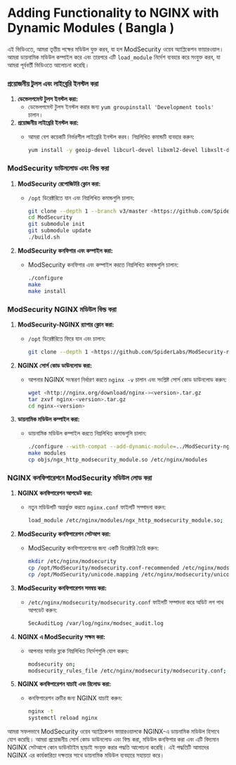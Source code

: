 # Adding Functionality to NGINX with Dynamic Modules  ( Bangla )

### 

এই ভিডিওতে, আমরা  তৃতীয় পক্ষের মডিউল যুক্ত করব, যা হল ModSecurity ওয়েব অ্যাপ্লিকেশন ফায়ারওয়াল। আমরা ডায়নামিক মডিউল কম্পাইল করে এবং তারপরে এটি `load_module` নির্দেশ ব্যবহার করে সংযুক্ত করব, যা আমরা পূর্ববর্তী ভিডিওতে আলোচনা করেছি।

### প্রয়োজনীয় টুলস এবং লাইব্রেরি ইনস্টল করা

1. **ডেভেলপমেন্ট টুলস ইনস্টল করা:**
    - ডেভেলপমেন্ট টুলস ইনস্টল করার জন্য `yum groupinstall 'Development tools'` চালান।
2. **প্রয়োজনীয় লাইব্রেরি ইনস্টল করা:**
    - আমরা বেশ কয়েকটি নির্ভরশীল লাইব্রেরি ইনস্টল করব। নিম্নলিখিত কমান্ডটি ব্যবহার করুন:
        
        ```bash
        yum install -y geoip-devel libcurl-devel libxml2-devel libxslt-devel libgd-devel lmdb-devel openssl-devel pcre-devel perl-ExtUtils-Embed yajl-devel zlib-devel
        
        ```
        

### ModSecurity ডাউনলোড এবং বিল্ড করা

1. **ModSecurity রেপোজিটরি ক্লোন করা:**
    - `/opt` ডিরেক্টরিতে যান এবং নিম্নলিখিত কমান্ডগুলি চালান:
        
        ```bash
        git clone --depth 1 --branch v3/master <https://github.com/SpiderLabs/ModSecurity>
        cd ModSecurity
        git submodule init
        git submodule update
        ./build.sh
        
        ```
        
2. **ModSecurity কনফিগার এবং কম্পাইল করা:**
    - ModSecurity কনফিগার এবং কম্পাইল করতে নিম্নলিখিত কমান্ডগুলি চালান:
        
        ```bash
        ./configure
        make
        make install
        
        ```
        

### ModSecurity NGINX মডিউল বিল্ড করা

1. **ModSecurity-NGINX র‌্যাপার ক্লোন করা:**
    - `/opt` ডিরেক্টরিতে ফিরে যান এবং চালান:
        
        ```bash
        git clone --depth 1 <https://github.com/SpiderLabs/ModSecurity-nginx.git>
        
        ```
        
2. **NGINX সোর্স কোড ডাউনলোড করা:**
    - আপনার NGINX সংস্করণ নির্ধারণ করতে `nginx -v` চালান এবং সংশ্লিষ্ট সোর্স কোড ডাউনলোড করুন:
        
        ```bash
        wget <http://nginx.org/download/nginx-><version>.tar.gz
        tar zxvf nginx-<version>.tar.gz
        cd nginx-<version>
        
        ```
        
3. **ডায়নামিক মডিউল কম্পাইল করা:**
    - ডায়নামিক মডিউল কম্পাইল করতে নিম্নলিখিত কমান্ডগুলি চালান:
        
        ```bash
        ./configure --with-compat --add-dynamic-module=../ModSecurity-nginx
        make modules
        cp objs/ngx_http_modsecurity_module.so /etc/nginx/modules
        
        ```
        

### NGINX কনফিগারেশনে ModSecurity মডিউল লোড করা

1. **NGINX কনফিগারেশন আপডেট করা:**
    - নতুন মডিউলটি অন্তর্ভুক্ত করতে `nginx.conf` ফাইলটি সম্পাদনা করুন:
        
        ```bash
        load_module /etc/nginx/modules/ngx_http_modsecurity_module.so;
        
        ```
        
2. **ModSecurity কনফিগারেশন সেটআপ করা:**
    - ModSecurity কনফিগারেশনের জন্য একটি ডিরেক্টরি তৈরি করুন:
        
        ```bash
        mkdir /etc/nginx/modsecurity
        cp /opt/ModSecurity/modsecurity.conf-recommended /etc/nginx/modsecurity/modsecurity.conf
        cp /opt/ModSecurity/unicode.mapping /etc/nginx/modsecurity/unicode.mapping
        
        ```
        
3. **ModSecurity কনফিগারেশন সমন্বয় করা:**
    - `/etc/nginx/modsecurity/modsecurity.conf` ফাইলটি সম্পাদনা করে অডিট লগ পাথ আপডেট করুন:
        
        ```bash
        SecAuditLog /var/log/nginx/modsec_audit.log
        
        ```
        
4. **NGINX এ ModSecurity সক্ষম করা:**
    - আপনার সার্ভার ব্লকে নিম্নলিখিত নির্দেশগুলি যোগ করুন:
        
        ```bash
        modsecurity on;
        modsecurity_rules_file /etc/nginx/modsecurity/modsecurity.conf;
        
        ```
        
5. **NGINX কনফিগারেশন যাচাই এবং রিলোড করা:**
    - কনফিগারেশন ত্রুটির জন্য NGINX যাচাই করুন:
        
        ```bash
        nginx -t
        systemctl reload nginx
        
        ```
        

আমরা সফলভাবে ModSecurity ওয়েব অ্যাপ্লিকেশন ফায়ারওয়ালকে NGINX-এ ডায়নামিক মডিউল হিসাবে যোগ করেছি। আমরা প্রয়োজনীয় সোর্স কোড ডাউনলোড এবং বিল্ড করা, মডিউল কনফিগার করা এবং এটি বিদ্যমান NGINX সেটআপে কোন ডাউনটাইম ছাড়াই সংযুক্ত করার পদ্ধতি আলোচনা করেছি। এই পদ্ধতিটি আমাদের NGINX এর কার্যকারিতা দক্ষতার সাথে ডায়নামিক মডিউল ব্যবহারে  সহায়তা করে।